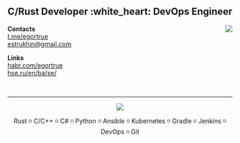 
<h2 align="center">C/Rust Developer :white_heart: DevOps Engineer </h2> 

<img align="right" src="https://github-readme-stats.vercel.app/api/top-langs/?username=egortrue&langs_count=10&hide=html,css,typescript,javascript&layout=compact&hide_border=true&hide_title=true&theme=dracula" />

**Contacts** \
[t.me/egortrue](https://t.me/egortrue) \
[estrukhin@gmail.com](mailto:estrukhin@gmail.com)

**Links** \
[habr.com/egortrue](https://career.habr.com/egortrue) \
[hse.ru/en/ba/se/](https://www.hse.ru/en/ba/se/)

<br/>

---

<p align="center">
  <img src="https://skillicons.dev/icons?i=rust,c,cs,gradle,ansible,jenkins,python,git,github,bitbucket,gitlab,vim,vscode,unity,blender">
  <p align="center">Rust ◽ C/C++ ◽ C# ◽ Python ◽ Ansible ◽ Kubernetes ◽ Gradle ◽ Jenkins ◽ DevOps ◽ Git </p>
</p>
